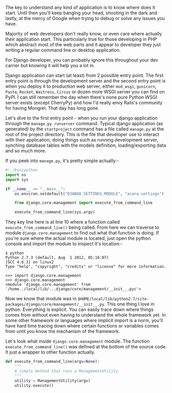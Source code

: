 <!-- 
.. title: Django: Where does the application start ?
.. slug: django-where-does-the-application-start
.. date: 2014/11/01 16:00:14
.. tags: django, wsgi, learn
.. link: 
.. description: 
.. type: text
-->

The key to understand any kind of application is to know where does it start. Until
then you'll keep banging your head, shooting in the dark and lastly, at the mercy
of Google when trying to debug or solve any issues you have.

Majority of web developers don't really know, or even care where actually their application
start. This particularly true for those developing in PHP which abstract most of the web parts
and it appear to developer they just writing a regular command line or desktop application.

For Django developer, you can probably ignore this throughout your dev carrier but knowing it
will help you a lot in.

Django application can start (at least) from 2 possible entry point. The first entry point is
through the development server and the second entry point is when you deploy it to production
web server, either `mod_wsgi`, `gunicorn`, `Paste`, `Rocket`, `Waitress`, `Circus` or dozen more
WSGI server you can find on PyPI. I can still remember the day when there's none pure Python
WSGI server exists (except CherryPy) and how I'd really envy Rails's community for having Mongrel.
That day has long gone.

Let's dive to the first entry point - when you run your django application through the
`manage.py runserver` command. Typical django application (as generated) by the `startproject` command
has a file called `manage.py` at the root of the project directory. This is the file that developer use
to interact with their application, doing things such as running development server, synching database
tables with the models definition, loading/exporting data and so much more.

If you peek into `manage.py`, it's pretty simple actually:-

```python
#!./bin/python
import os
import sys

if __name__ == "__main__":
    os.environ.setdefault("DJANGO_SETTINGS_MODULE", "acara.settings")

    from django.core.management import execute_from_command_line

    execute_from_command_line(sys.argv)
```

They key line here is at line 10 where a function called `execute_from_command_line()` being called.
From here we can traverse to module `django.core.management` to find out what that function is doing.
If you're sure where the actual module is located, just open the python console and import the module
to inspect it's location:-


```console
$ python
Python 2.7.3 (default, Aug  1 2012, 05:16:07) 
[GCC 4.6.3] on linux2
Type "help", "copyright", "credits" or "license" for more information.

>>> import django.core.management
>>> django.core.management
<module 'django.core.management' from '/home../local/lib/...django/core/management/__init__.pyc'>
```
Now we know that module was in `$HOME/local/lib/python2.7/site-packages/django/core/management/__init__.py`.
This one thing I love in python. Everything is explicit. You can easily trace down where things comes from
without even having to understand the whole framework yet. In some other framework or languages where
implicit import is a norm, you'll have hard time tracing down where certain functions or variables comes from
until you know the mechanism of the framework.

Let's look what inside `django.core.management` module. The function `execute_from_command_line()` was defined
at the bottom of the source code. It just a wrapper to other function actually.

```python
def execute_from_command_line(argv=None):
    """
    A simple method that runs a ManagementUtility.
    """
    utility = ManagementUtility(argv)
    utility.execute()
```
